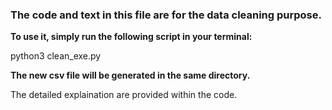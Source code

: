 ### The code and text in this file are for the data cleaning purpose.


**To use it,  simply run the following script in your terminal:**

python3 clean_exe.py 

**The new csv file will be generated in the same directory.**

The detailed explaination are provided within the code.
